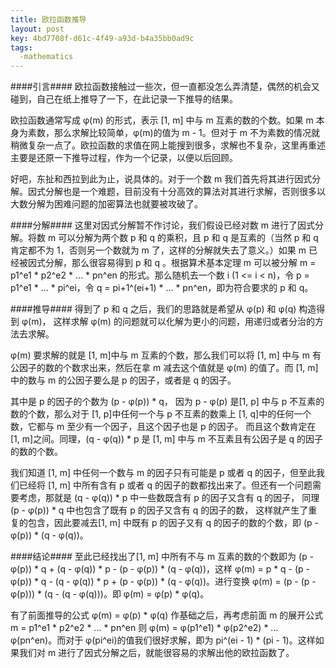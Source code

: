```yaml
---
title: 欧拉函数推导
layout: post
key: 4bd7708f-d61c-4f49-a93d-b4a35bb0ad9c
tags:
  -mathematics
---
```



####引言####
欧拉函数接触过一些次，但一直都没怎么弄清楚，偶然的机会又碰到，自己在纸上推导了一下，在此记录一下推导的结果。

欧拉函数通常写成 φ(m) 的形式，表示 [1, m] 中与 m 互素的数的个数。如果 m 本身为素数，那么求解比较简单，φ(m)的值为 m - 1。但对于 m 不为素数的情况就稍微复杂一点了。欧拉函数的求值在网上能搜到很多，求解也不复杂，这里再重述主要是还原一下推导过程，作为一个记录，以便以后回顾。

好吧，东扯和西拉到此为止，说具体的。对于一个数 m 我们首先将其进行因式分解。因式分解也是一个难题，目前没有十分高效的算法对其进行求解，否则很多以大数分解为困难问题的加密算法也就要被攻破了。

####分解####
这里对因式分解暂不作讨论，我们假设已经对数 m 进行了因式分解。将数 m 可以分解为两个数 p 和 q 的乘积，且 p 和 q 是互素的（当然 p 和 q肯定都不为 1，否则另一个数就为 m 了，这样的分解就失去了意义。）如果 m 已经被因式分解，那么很容易得到 p 和 q 。根据算术基本定理 m 可以被分解 m = p1^e1 * p2^e2 * ... * pn^en 的形式。那么随机去一个数 i (1 <= i < n)，令 p = p1^e1 * ... * pi^ei，令 q = pi+1^(ei+1) * ... * pn^en，即为符合要求的 p 和 q。

####推导####
得到了 p 和 q 之后，我们的思路就是希望从 φ(p) 和 φ(q) 构造得到 φ(m)， 这样求解 φ(m) 的问题就可以化解为更小的问题，用递归或者分治的方法去求解。

φ(m) 要求解的就是 [1, m]中与 m 互素的个数，那么我们可以将 [1, m] 中与 m 有公因子的数的个数求出来，然后在拿 m 减去这个值就是 φ(m) 的值了。而 [1, m] 中的数与 m 的公因子要么是 p 的因子，或者是 q 的因子。

其中是 p 的因子的个数为 (p - φ(p)) * q， 因为 p - φ(p) 是[1, p] 中与 p 不互素的数的个数，那么对于 [1, p]中任何一个与 p 不互素的数乘上 [1, q]中的任何一个数，它都与 m 至少有一个因子，且这个因子也是 p 的因子。 而且这个数肯定在 [1, m]之间。同理，(q - φ(q)) * p 是 [1, m] 中与 m 不互素且有公因子是 q 的因子的数的个数。

我们知道 [1, m] 中任何一个数与 m 的因子只有可能是 p 或者 q 的因子，但至此我们已经将 [1, m] 中所有含有 p 或者 q 的因子的数都找出来了。但还有一个问题需要考虑，那就是 (q - φ(q)) * p 中一些数既含有 p 的因子又含有 q 的因子， 同理 (p - φ(p)) * q 中也包含了既有 p 的因子又含有 q 的因子的数， 这样就产生了重复的包含，因此要减去[1, m] 中既有 p 的因子又有 q 的因子的数的个数，即 (p - φ(p)) * (q - φ(q))。

####结论####
至此已经找出了[1, m] 中所有不与 m 互素的数的个数即为 (p - φ(p)) * q + (q - φ(q)) * p - (p - φ(p)) * (q - φ(q))，这样 φ(m) = p * q - (p - φ(p)) * q - (q - φ(q)) * p + (p - φ(p)) * (q - φ(q))。进行变换 φ(m) = (p - (p - φ(p))) * (q - (q - φ(q)))。即 φ(m) = φ(p) * φ(q)。

有了前面推导的公式 φ(m) = φ(p) * φ(q) 作基础之后，再考虑前面 m 的展开公式 m = p1^e1 * p2^e2 * ... * pn^en 则 φ(m) = φ(p1^e1) * φ(p2^e2) * ... φ(pn^en)。而对于 φ(pi^ei)的值我们很好求解，即为 pi^(ei - 1) * (pi - 1)。这样如果我们对 m 进行了因式分解之后，就能很容易的求解出他的欧拉函数了。
